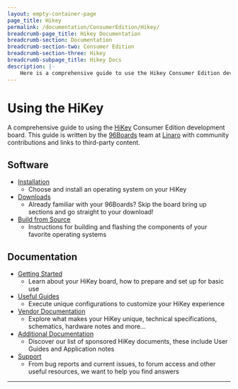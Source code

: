 ```yaml
---
layout: empty-container-page
page_title: Hikey
permalink: /documentation/ConsumerEdition/Hikey/
breadcrumb-page_title: Hikey Documentation
breadcrumb-section: Documentation
breadcrumb-section-two: Consumer Edition
breadcrumb-section-three: Hikey
breadcrumb-subpage_title: Hikey Docs
description: |-
    Here is a comprehensive guide to use the Hikey Consumer Edition development board. This guide is written by the 96Boards team a Linaro with community contributions and links to third-party content.
---
```

# Using the HiKey

A comprehensive guide to using the [HiKey](https://www.96boards.org/products/ConsumerEdition/hikey/) Consumer Edition development board. This guide is written by the [96Boards](https://www.96boards.org) team at [Linaro](http://www.linaro.org) with community contributions and links to third-party content.

## Software

- [Installation](Installation/)
   - Choose and install an operating system on your HiKey
- [Downloads](Downloads/)
   - Already familiar with your 96Boards? Skip the board bring up sections and go straight to your download!
- [Build from Source](BuildSourConsumerEdition/)
   - Instructions for building and flashing the components of your favorite operating systems

## Documentation

- [Getting Started](Quickstart/)
   - Learn about your HiKey board, how to prepare and set up for basic use
- [Useful Guides](Guides/)
   - Execute unique configurations to customize your HiKey experience
- [Vendor Documentation](HardwareDocs/)
   - Explore what makes your HiKey unique, technical specifications, schematics, hardware notes and more...
- [Additional Documentation](AdditionalDocs/)
   - Discover our list of sponsored HiKey documents, these include User Guides and Application notes
- [Support](Troubleshooting/)
   - From bug reports and current issues, to forum access and other useful resources, we want to help you find answers   

***
